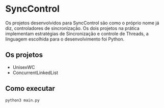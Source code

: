 # SyncControl
Os projetos desenvolvidos para SyncControl são como o próprio nome já diz, controladores de sincronização. Os dois projetos na prática implementam estratégias de Sincronização e controle de Threads, a linguagem escolhida para o desenvolvimento foi Python.

## Os projetos

* UnisexWC
* ConcurrentLinkedList

## Como executar
``` python3 main.py ```
